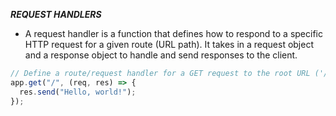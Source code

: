 **_REQUEST HANDLERS_**

- A request handler is a function that defines how to respond to a specific HTTP request for a given route (URL path). It takes in a request object and a response object to handle and send responses to the client.

```javascript
// Define a route/request handler for a GET request to the root URL ('/')
app.get("/", (req, res) => {
  res.send("Hello, world!");
});
```

